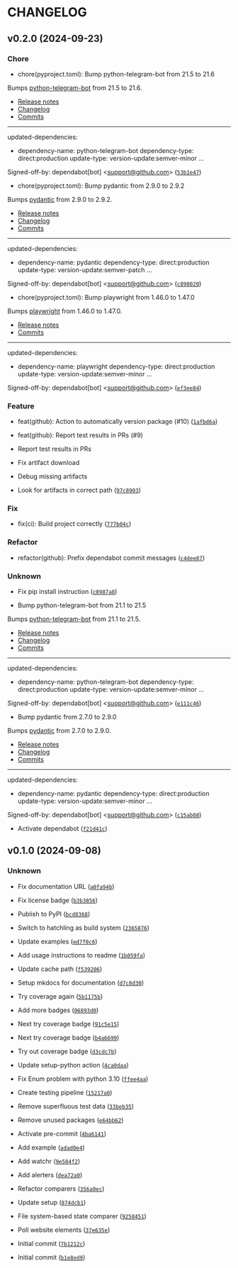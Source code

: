 # CHANGELOG

## v0.2.0 (2024-09-23)

### Chore

* chore(pyproject.toml): Bump python-telegram-bot from 21.5 to 21.6

Bumps [python-telegram-bot](https://github.com/python-telegram-bot/python-telegram-bot) from 21.5 to 21.6.
- [Release notes](https://github.com/python-telegram-bot/python-telegram-bot/releases)
- [Changelog](https://github.com/python-telegram-bot/python-telegram-bot/blob/master/CHANGES.rst)
- [Commits](https://github.com/python-telegram-bot/python-telegram-bot/compare/v21.5...v21.6)

---
updated-dependencies:
- dependency-name: python-telegram-bot
  dependency-type: direct:production
  update-type: version-update:semver-minor
...

Signed-off-by: dependabot[bot] &lt;support@github.com&gt; ([`53b1e47`](https://github.com/Emrys-Merlin/web_watchr/commit/53b1e471bd7d0e8686b3668f3ec6e0b49275e1d9))

* chore(pyproject.toml): Bump pydantic from 2.9.0 to 2.9.2

Bumps [pydantic](https://github.com/pydantic/pydantic) from 2.9.0 to 2.9.2.
- [Release notes](https://github.com/pydantic/pydantic/releases)
- [Changelog](https://github.com/pydantic/pydantic/blob/main/HISTORY.md)
- [Commits](https://github.com/pydantic/pydantic/compare/v2.9.0...v2.9.2)

---
updated-dependencies:
- dependency-name: pydantic
  dependency-type: direct:production
  update-type: version-update:semver-patch
...

Signed-off-by: dependabot[bot] &lt;support@github.com&gt; ([`c898020`](https://github.com/Emrys-Merlin/web_watchr/commit/c89802002d2a538b8de30e8382a7b361ab28c43b))

* chore(pyproject.toml): Bump playwright from 1.46.0 to 1.47.0

Bumps [playwright](https://github.com/Microsoft/playwright-python) from 1.46.0 to 1.47.0.
- [Release notes](https://github.com/Microsoft/playwright-python/releases)
- [Commits](https://github.com/Microsoft/playwright-python/compare/v1.46.0...v1.47.0)

---
updated-dependencies:
- dependency-name: playwright
  dependency-type: direct:production
  update-type: version-update:semver-minor
...

Signed-off-by: dependabot[bot] &lt;support@github.com&gt; ([`ef3ee84`](https://github.com/Emrys-Merlin/web_watchr/commit/ef3ee84b8b7d07be2ca6486b0959a8d52fb9d9f6))

### Feature

* feat(github): Action to automatically version package (#10) ([`1afbd6a`](https://github.com/Emrys-Merlin/web_watchr/commit/1afbd6a1ad50481dd864ebb1a6c254c5731802ca))

* feat(github): Report test results in PRs (#9)

* Report test results in PRs

* Fix artifact download

* Debug missing artifacts

* Look for artifacts in correct path ([`97c8903`](https://github.com/Emrys-Merlin/web_watchr/commit/97c8903cf90d7fb52883fa09d243f6a5b30ba25c))

### Fix

* fix(ci): Build project correctly ([`777b04c`](https://github.com/Emrys-Merlin/web_watchr/commit/777b04c53d74c51e01c3621e3283131cfd53a1d1))

### Refactor

* refactor(github): Prefix dependabot commit messages ([`c4dee87`](https://github.com/Emrys-Merlin/web_watchr/commit/c4dee87cb3fcb905dc64239fbfaee7dedbdd2a5f))

### Unknown

* Fix pip install instruction ([`c0987a8`](https://github.com/Emrys-Merlin/web_watchr/commit/c0987a804edcbe020f4a0ce45e008b4126d9a72c))

* Bump python-telegram-bot from 21.1 to 21.5

Bumps [python-telegram-bot](https://github.com/python-telegram-bot/python-telegram-bot) from 21.1 to 21.5.
- [Release notes](https://github.com/python-telegram-bot/python-telegram-bot/releases)
- [Changelog](https://github.com/python-telegram-bot/python-telegram-bot/blob/master/CHANGES.rst)
- [Commits](https://github.com/python-telegram-bot/python-telegram-bot/compare/v21.1...v21.5)

---
updated-dependencies:
- dependency-name: python-telegram-bot
  dependency-type: direct:production
  update-type: version-update:semver-minor
...

Signed-off-by: dependabot[bot] &lt;support@github.com&gt; ([`e111c46`](https://github.com/Emrys-Merlin/web_watchr/commit/e111c469dc70c8b2e76c8df5870f42b08f061ab3))

* Bump pydantic from 2.7.0 to 2.9.0

Bumps [pydantic](https://github.com/pydantic/pydantic) from 2.7.0 to 2.9.0.
- [Release notes](https://github.com/pydantic/pydantic/releases)
- [Changelog](https://github.com/pydantic/pydantic/blob/main/HISTORY.md)
- [Commits](https://github.com/pydantic/pydantic/compare/v2.7.0...v2.9.0)

---
updated-dependencies:
- dependency-name: pydantic
  dependency-type: direct:production
  update-type: version-update:semver-minor
...

Signed-off-by: dependabot[bot] &lt;support@github.com&gt; ([`c15ab08`](https://github.com/Emrys-Merlin/web_watchr/commit/c15ab086894cb3c1d027e4e9c14d8591fecd4625))

* Activate dependabot ([`f21d41c`](https://github.com/Emrys-Merlin/web_watchr/commit/f21d41cc0d966951e99a128e4a1a0b78919c17d9))

## v0.1.0 (2024-09-08)

### Unknown

* Fix documentation URL ([`a0fa94b`](https://github.com/Emrys-Merlin/web_watchr/commit/a0fa94b4bc22b216505b3130ddb4ccfefeb28f2f))

* Fix license badge ([`b3b3856`](https://github.com/Emrys-Merlin/web_watchr/commit/b3b385657fc755c30ac3515d1012ac31c335526b))

* Publish to PyPI ([`bcd8368`](https://github.com/Emrys-Merlin/web_watchr/commit/bcd83682969170051718dad30801eb99a33e8cb0))

* Switch to hatchling as build system ([`2365876`](https://github.com/Emrys-Merlin/web_watchr/commit/2365876c55d64e9dbabfc431f438cbcbe78455fd))

* Update examples ([`ed7f0c6`](https://github.com/Emrys-Merlin/web_watchr/commit/ed7f0c6186370420afb1e8605fe542a33e8705dc))

* Add usage instructions to readme ([`1b059fa`](https://github.com/Emrys-Merlin/web_watchr/commit/1b059fa6100b66eb52b2373daba81bf4a3a8a5cf))

* Update cache path ([`f539206`](https://github.com/Emrys-Merlin/web_watchr/commit/f5392061dacdebadb1ba8ab4e37f785761792cd4))

* Setup mkdocs for documentation ([`d7c8d30`](https://github.com/Emrys-Merlin/web_watchr/commit/d7c8d30f49f1123ee2da764c27e92eecb99b5507))

* Try coverage again ([`5b1175b`](https://github.com/Emrys-Merlin/web_watchr/commit/5b1175b9e1add675d0e29137f1d0c8e69f0dfbc9))

* Add more badges ([`06893d0`](https://github.com/Emrys-Merlin/web_watchr/commit/06893d0d106bf7d83bae13cb2613fc2b33e1852e))

* Next try coverage badge ([`91c5e15`](https://github.com/Emrys-Merlin/web_watchr/commit/91c5e157e3e350c38f7a8e0e14618de3c2c8d429))

* Next try coverage badge ([`b4a6699`](https://github.com/Emrys-Merlin/web_watchr/commit/b4a669941e4390d0265deed166a7b8825119fc1e))

* Try out coverage badge ([`d3cdc7b`](https://github.com/Emrys-Merlin/web_watchr/commit/d3cdc7be648298170edb1433aa1c5311f5c6508c))

* Update setup-python action ([`4ca0daa`](https://github.com/Emrys-Merlin/web_watchr/commit/4ca0daa958296f1acf0a4ac9a8aad5d02a5a820d))

* Fix Enum problem with python 3.10 ([`ffee4aa`](https://github.com/Emrys-Merlin/web_watchr/commit/ffee4aa118da135f8dca81f5470c541f84f97061))

* Create testing pipeline ([`15217a0`](https://github.com/Emrys-Merlin/web_watchr/commit/15217a0963aa7750d8eb7189921304f3e2a01028))

* Remove superfluous test data ([`33beb35`](https://github.com/Emrys-Merlin/web_watchr/commit/33beb35f6910cc2dc2737e3fffb3f1dbde705cea))

* Remove unused packages ([`e64bb62`](https://github.com/Emrys-Merlin/web_watchr/commit/e64bb62ed43727f0e84feca0fe837f9d58a52c70))

* Activate pre-commit ([`4ba6141`](https://github.com/Emrys-Merlin/web_watchr/commit/4ba6141dc47f117b4827832830fea94c102f7bd2))

* Add example ([`adad0e4`](https://github.com/Emrys-Merlin/web_watchr/commit/adad0e47c50e8f6716350e5c592c7e3871da0913))

* Add watchr ([`9e584f2`](https://github.com/Emrys-Merlin/web_watchr/commit/9e584f2352de48bd6a56f137b12ec5e516c345d1))

* Add alerters ([`dea72a0`](https://github.com/Emrys-Merlin/web_watchr/commit/dea72a03a5d0a911501732d141b918c4f2adc616))

* Refactor comparers ([`356a0ec`](https://github.com/Emrys-Merlin/web_watchr/commit/356a0ecdea10615d778f528cb0b106225f5fbb21))

* Update setup ([`874dcb1`](https://github.com/Emrys-Merlin/web_watchr/commit/874dcb1fbad2202be18869b159333c14f67c8c44))

* File system-based state comparer ([`9258451`](https://github.com/Emrys-Merlin/web_watchr/commit/92584511e094308dd52195cd1b3063c03cc917a3))

* Poll website elements ([`37e635e`](https://github.com/Emrys-Merlin/web_watchr/commit/37e635e9e462c7ba070974fdaa13b6fd95000a2d))

* Initial commit ([`7b1212c`](https://github.com/Emrys-Merlin/web_watchr/commit/7b1212c3cd70e562665d7ed6ea59b50889d7c1d8))

* Initial commit ([`b1e8ed9`](https://github.com/Emrys-Merlin/web_watchr/commit/b1e8ed9b98c6b796bcac9b259adc9c57c56ec287))

